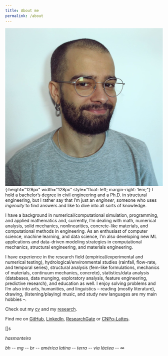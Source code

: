 ```yaml
---
title: About me
permalink: /about
---
```


![](/images/perfil.png){:height="128px" width="128px" style="float: left; margin-right: 1em;"} I hold a bachelor’s degree in civil engineering and a Ph.D. in structural engineering, but I rather say that I’m just an _engineer_, someone who uses _ingenuity_ to find answers and like to dive into all sorts of knowledge.

I have a background in numerical/computational simulation, programming, and applied mathematics and, currently, I’m dealing with math, numerical analysis, solid mechanics, nonlinearities, concrete-like materials, and computational methods in engineering. As an enthusiast of computer science, machine learning, and data science, I’m also developing new ML applications and data-driven modeling strategies in computational mechanics, structural engineering, and materials engineering.

I have experience in the research field (empirical/experimental and numerical testing), hydrological/environmental studies (rainfall, flow-rate, and temporal series), structural analysis (fem-like formulations, mechanics of materials, continuum mechanics, concrete), statistics/data analysis (databases, data munging, exploratory analysis, feature engineering, predictive research), and education as well.
I enjoy solving problems and I’m also into arts, humanities, and linguistics – reading (mostly literature), drawing, (listening/playing) music, and study new languages are my main hobbies –.

Check out my [cv]({{site.url}}/cv) and my [research]({{site.url}}/research). 

Find me on [GitHub](https://github.com/hasmonteiro), [LinkedIn](https://linkedin.com/in/hasmonteiro), [ResearchGate](https://www.researchgate.net/profile/Humberto-Monteiro) or [CNPq-Lattes](http://lattes.cnpq.br/3928759533862927).

\[\]s

_hasmonteiro_ 

_bh -- mg -- br -- américa latina -- terra -- via láctea -- &#8734;_
